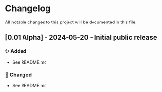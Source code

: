 # Changelog
All notable changes to this project will be documented in this file.

## [0.01 Alpha] - 2024-05-20 - Initial public release

### ✨ **Added**
- See README.md

### 🔄 **Changed**
- See README.md